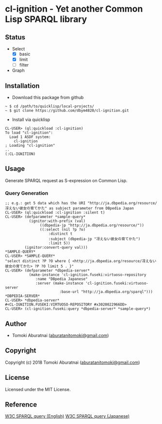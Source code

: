 # cl-ignition - Yet another Common Lisp SPARQL library

## Status

- Select
    - [X] basic
    - [X] limit
    - [ ] filter
- Graph

## Installation

- Download this package from github
```
~ $ cd /path/to/quicklisp/local-projects/
~ $ git clone https://github.com/dbym4820/cl-ignition.git
```

- Install via quicklisp 

```
CL-USER> (ql:quickload :cl-ignition)
To load "cl-ignition":
  Load 1 ASDF system:
    cl-ignition
; Loading "cl-ignition"
..
(:CL-IGNITION)
```

## Usage

Generate SPARQL request as S-expression on Common Lisp.

### Query Generation

```
;; e.g.: get 5 data which has the URI "http://ja.dbpedia.org/resource/冴えない彼女の育てかた" as subject parameter from DBpedia Japan
CL-USER> (ql:quickload :cl-ignition :silent t)
CL-USER> (defparameter *sample-query*
           (ignitor:with-prefix (val)
                ((dbpedia-jp "http://ja.dbpedia.org/resource/"))
                ((:select (nil ?p ?o)
                    :distinct t
                    :subject (dbpedia-jp "冴えない彼女の育てかた")
                    :limit 5))
         (ignitor:convert-query val)))
*SAMPLE-QUERY*
CL-USER> *SAMPLE-QUERY*
"select distinct ?P ?O where { <http://ja.dbpedia.org/resource/冴えない彼女の育てかた> ?P ?O limit 5 . }"
CL-USER> (defparameter *dbpedia-server*
           (make-instance 'cl-ignition.fuseki:virtuoso-repository 
              :name "DBpedia Japanese"
              :server (make-instance 'cl-ignition.fuseki:virtuoso-server
                         :base-url "http://ja.dbpedia.org/sparql")))
*DBPEDIA-SERVER*
CL-USER> *dbpedia-server*
#<CL-IGNITION.FUSEKI:VIRTUOSO-REPOSITORY #x3020022966DD>
CL-USER> (cl-ignition.fuseki:query *dbpedia-server* *sample-query*)

```

## Author

* Tomoki Aburatnai (aburatanitomoki@gmail.com)

## Copyright

Copyright (c) 2018 Tomoki Aburatnai (aburatanitomoki@gmail.com)

## License

Licensed under the MIT License.

## Reference

[W3C SPARQL query (English)](https://www.w3.org/TR/rdf-sparql-query/)
[W3C SPARQL query (Japanese)](http://www.asahi-net.or.jp/~ax2s-kmtn/internet/rdf/rdf-sparql-query.html)
